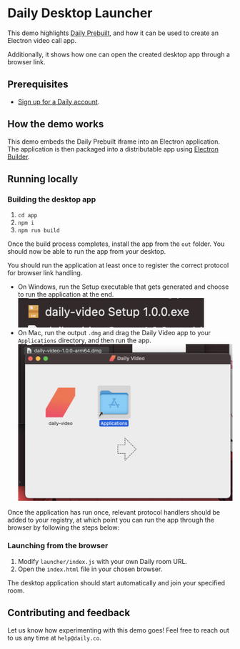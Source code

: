 # Daily Desktop Launcher

This demo highlights [Daily Prebuilt](https://www.daily.co/products/prebuilt-video-call-app/), and how it can be used to create an Electron video call app.

Additionally, it shows how one can open the created desktop app through a browser link.

## Prerequisites

- [Sign up for a Daily account](https://dashboard.daily.co/signup).

## How the demo works

This demo embeds the Daily Prebuilt iframe into an Electron application. The application is then packaged 
into a distributable app using [Electron Builder](https://www.electron.build/).

## Running locally

### Building the desktop app

1. `cd app`
2. `npm i`
3. `npm run build`

Once the build process completes, install the app from the `out` folder. You should now be
able to run the app from your desktop.

You should run the application at least once to register the correct protocol for browser link handling.

* On Windows, run the Setup executable that gets generated and choose to run the application at the end.
  ![Windows setup file](windows-setup.png)
* On Mac, run the output `.dmg` and drag the Daily Video app to your `Applications` directory, and then run the app.
  ![Mac setup file](mac-setup.png)

Once the application has run once, relevant protocol handlers should be added to your registry, at which point you can 
run the app through the browser by following the steps below:

### Launching from the browser

1. Modify `launcher/index.js` with your own Daily room URL. 
2. Open the `index.html` file in your chosen browser.

The desktop application should start automatically and join your specified room.

## Contributing and feedback

Let us know how experimenting with this demo goes! Feel free to reach out to us any time at `help@daily.co`.
